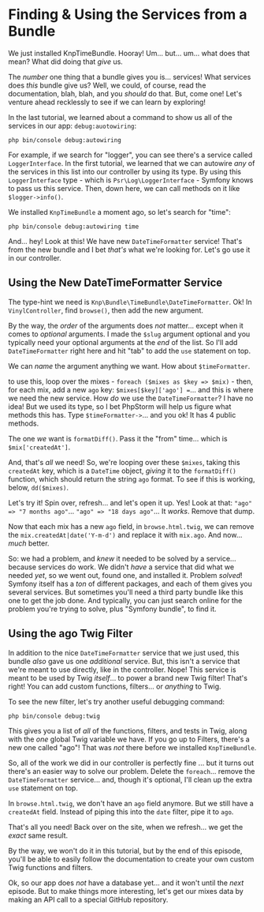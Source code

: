 # Finding & Using the Services from a Bundle

We just installed KnpTimeBundle. Hooray! Um... but... um... what does that mean?
What did doing that *give* us.

The *number* one thing that a bundle gives you is... services! What services does
*this* bundle give us? Well, we could, of course, read the documentation, blah,
blah, and you *should* do that. But, come one! Let's venture ahead recklessly to
see if we can learn by exploring!

In the last tutorial, we learned about a command to show us all of the services
in our app: `debug:auotowiring`:

```terminal-silent
php bin/console debug:autowiring
```

For example, if we search for "logger", you can see there's a service called
`LoggerInterface`. In the first tutorial, we learned that we can autowire *any* of
the services in this list into our controller by using its type. By using this
`LoggerInterface` type - which is `Psr\Log\LoggerInterface` - Symfony knows
to pass us this service. Then, down here, we can call methods on it like
`$logger->info()`.

We installed `KnpTimeBundle` a moment ago, so let's search for "time":

```terminal-silent
php bin/console debug:autowiring time
```

And... hey! Look at this! We have new `DateTimeFormatter` service! That's from
the new bundle and I bet *that's* what we're looking for. Let's go use it in
our controller.

## Using the New DateTimeFormatter Service

The type-hint we need is `Knp\Bundle\TimeBundle\DateTimeFormatter`. Ok! In
`VinylController`, find `browse()`, then add the new argument.

By the way, the *order* of the arguments does *not* matter... except when it comes
to *optional* arguments. I made the `$slug` argument optional and you typically
need your optional arguments at the *end* of the list. So I'll add `DateTimeFormatter`
right here and hit "tab" to add the `use` statement on top.

We can *name* the argument anything we want. How about `$timeFormatter`.

to use this, loop over the mixes - `foreach ($mixes as $key => $mix)` - then, for
each mix, add a new `ago` key: `$mixes[$key]['ago'] =`... and this is where we
need the new service. How *do* we use the `DateTimeFormatter`? I have no idea! But
we used its type, so I bet PhpStorm will help us figure what methods this has.
Type `$timeFormatter->`... and you ok! It has 4 public methods.

The one *we* want is `formatDiff()`. Pass it the "from" time... which is
`$mix['createdAt']`.

And, that's *all* we need! So, we're looping over these `$mixes`, taking this
`createdAt` key, which is a `DateTime` object, *giving* it to the `formatDiff()`
function, which should return the string `ago` format. To see if this is working,
below, `dd($mixes)`.

Let's try it! Spin over, refresh... and let's open it up. Yes! Look at that: `"ago"
=> "7 months ago"`... `"ago" => "18 days ago"`... It *works*. Remove that dump.

Now that each mix has a new `ago` field, in `browse.html.twig`, we can remove the
`mix.createdAt|date('Y-m-d')` and replace it with `mix.ago`. And now... *much* better.

So: we had a problem, and *knew* it needed to be solved by a service... because
services do work. We didn't *have* a service that did what we needed *yet*, so we
went out, found one, and installed it. Problem *solved*! Symfony itself has a *ton*
of different packages, and each of them gives you several services. But sometimes
you'll need a third party bundle like this one to get the job done. And typically,
you can just search online for the problem you're trying to solve, plus "Symfony
bundle", to find it.

## Using the ago Twig Filter

In addition to the nice `DateTimeFormatter` service that we just used, this bundle
*also* gave us one *additional* service. But, this isn't a service that we're
meant to use directly, like in the controller. Nope! This service is meant to be
used by Twig *itself*... to power a brand new Twig filter! That's right! You can
add custom functions, filters... or *anything* to Twig.

To see the new filter, let's try another useful debugging command:

```terminal
php bin/console debug:twig
```

This gives you a list of *all* of the functions, filters, and tests in Twig, along
with the *one* global Twig variable we have. If you go up to Filters, there's a new
one called "ago"! That was *not* there before we installed `KnpTimeBundle`.

So, all of the work we did in our controller is perfectly fine ... but it turns
out there's an easier way to solve our problem. Delete the `foreach`...
remove the `DateTimeFormatter` service... and, though it's optional, I'll
clean up the extra `use` statement on top.

In `browse.html.twig`, we don't have an `ago` field anymore. But we still have a
`createdAt` field. Instead of piping this into the `date` filter, pipe it to `ago`.

That's all you need! Back over on the site, when we refresh... we get the *exact*
same result.

By the way, we won't do it in this tutorial, but by the end of this episode, you'll
be able to easily follow the documentation to create your own custom Twig functions
and filters.

Ok, so our app does *not* have a database yet... and it won't until the *next*
episode. But to make things more interesting, let's get our mixes data by making
an API call to a special GitHub repository.

